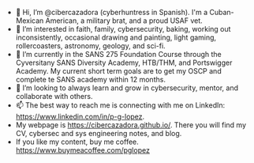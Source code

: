 - 👋 Hi, I’m @cibercazadora (cyberhuntress in Spanish). I'm a Cuban-Mexican American, a military brat, and a proud USAF vet.
- 👀 I’m interested in faith, family, cybersecurity, baking, working out inconsistently, occasional drawing and painting, light gaming, rollercoasters, astronomy, geology, and sci-fi. 
- 🌱 I’m currently in the SANS 275 Foundation Course through the Cyversitany SANS Diversity Academy, HTB/THM, and Portswigger Academy. My current short term goals are to get my OSCP and complete te SANS academy within 12 months.
- 💞️ I’m looking to always learn and grow in cybersecurity, mentor, and collaborate with others.
- 📫 The best way to reach me is connecting with me on LinkedIn: https://www.linkedin.com/in/p-g-lopez.
- My webpage is https://cibercazadora.github.io/. There you will find my CV, cybersec and sys engineering notes, and blog. 
- If you like my content, buy me coffee. https://www.buymeacoffee.com/pglopez

<!---
cibercazadora/cibercazadora is a ✨ special ✨ repository because its `README.md` (this file) appears on your GitHub profile.
You can click the Preview link to take a look at your changes.
--->
